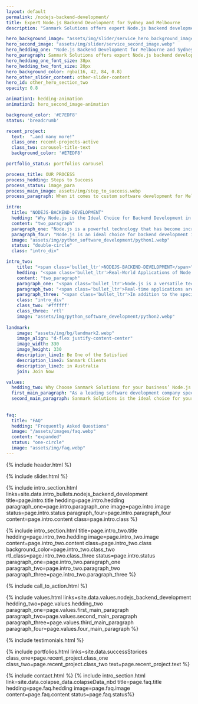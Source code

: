 ```yaml
---
layout: default
permalink: /nodejs-backend-development/
title: Expert Node.js Backend Development for Sydney and Melbourne
description: "Sanmark Solutions offers expert Node.js backend development for high-performing web apps. Improve user engagement and revenue with our services."

hero_background_image: "assets/img/slider/service_hero_background_image.webp.webp"
hero_second_image: "assets/img/slider/service_second_image.webp"
hero_hedding_one: "Node.js Backend Development for Melbourne and Sydney Businesses - High-Performing Web Applications"
hero_paragraph: Sanmark Solutions offers expert Node.js backend development for businesses in Melbourne and Sydney. Our experienced developers can help you create high-performing web applications that can improve user engagement and increase revenue for your business. With our cost-effective and flexible services, you can ensure that your business stays competitive in today's market.
hero_hedding_one_font_size: 38px
hero_hedding_two_font_size: 20px
hero_background_color: rgba(16, 42, 84, 0.8)
hero_other_slider_content: other-slider-content
hero_id: other_hero_section_two
opacity: 0.8

animation1: hedding-animation
animation2: hero_second_image-animation

background_color: '#E7EDF8'
status: 'breadcrumb' 

recent_project: 
  text:  "…and many more!"
  class_one: recent-projects-active
  class_two: carousel-title-text
  background_color: '#E7EDF8'

portfolio_status: portfolios carousel

process_title: OUR PROCESS
process_hedding: Steps to Success
process_status: image_para
process_main_image: assets/img/step_to_success.webp
process_paragraph: When it comes to custom software development for Melbourne & Sydney businesses, we follow a methodological process to take your software project from vision to reality. It involves open and honest communication, timely actions, frequent deliverables, and thorough reviews.

intro:
  title: "NODEJS-BACKEND-DEVELOPMENT"
  hedding: "Why Node.js is the Ideal Choice for Backend Development in Melbourne and Sydney?"
  content: "two_paragraph"
  paragraph_one: "Node.js is a powerful technology that has become increasingly popular for backend development, especially in Melbourne and Sydney. With its ability to create fast and efficient server-side applications using JavaScript, a language many developers already know, it's no wonder why businesses in these cities are turning to Node.js for their web application development needs. But the benefits of Node.js are not limited to the technical aspects. Several business benefits make it a perfect choice. Keep reading to learn more about why Node.js is the ideal choice for backend development in your business."
  paragraph_four: "Node.js is an ideal choice for backend development in Melbourne and Sydney. Its benefits extend beyond the technical aspects and can help businesses to achieve their goals by providing faster development, cost-effectiveness, and competitiveness. Node.js’ benefits make it a powerful tool for businesses in Melbourne and Sydney to use to improve their web applications and services, stay competitive and achieve their goals. Sanmark Solutions, a Node.js development company, is the perfect partner to help you with your Node.js backend development needs."
  image: "assets/img/python_software_development/python1.webp"
  status: "double-circle"
  class: "intro_div"

intro_two: 
    title: "<span class='bullet_ltr'>NODEJS-BACKEND-DEVELOPMENT</span>"
    hedding: "<span class='bullet_ltr'>Real-World Applications of Node.js Backend Development in Australian Industries</span>"
    content: "two_paragraph"
    paragraph_one: "<span class='bullet_ltr'>Node.js is a versatile technology used in various industries, from e-commerce to real-time applications. One of the most popular industries that use Node.js is e-commerce. Node.js can handle high-volume traffic and multiple requests, which is crucial for e-commerce websites that handle many customers and transactions. Node.js' ability to handle high concurrency and traffic makes it an ideal choice for e-commerce businesses operating in Melbourne and Sydney. Sanmark Solutions is a software development company that has helped many e-commerce businesses in these cities to develop their web applications and services using Node.js, which has helped them to achieve their business goals and improve their bottom line.</span>"
    paragraph_two: "<span class='bullet_ltr'>Real-time applications are another industry that has greatly benefited from Node.js. Applications such as chat, notifications, and streaming require real-time communication and Node.js' event-driven architecture makes it suitable for these types of applications. This can help real-time application businesses in Melbourne and Sydney to improve user engagement and experience, leading to increased revenue and market share. Sanmark Solutions has also worked with several real-time application businesses in these cities, providing them with expert Node.js development services that have helped them to achieve their business goals.</span>"
    paragraph_three: "<span class='bullet_ltr'>In addition to the specific benefits outlined above, businesses in Melbourne and Sydney can also benefit from working with Sanmark Solutions, a software development company specialising in Node.js backend development. Our team of experienced developers deeply understands the Node.js ecosystem and has worked on various projects using this technology. We pride ourselves on delivering high-quality and cost-effective Node.js development services to our clients and on our dedication to staying up-to-date with the latest advancements in Node.js and web development technologies, ensuring we can always provide our clients with cutting-edge solutions.</span>"
    class: "intro_div"
    class_two: '#ffffff'
    class_three: 'rtl'
    image: "assets/img/python_software_development/python2.webp"
  
landmark:
    image: "assets/img/bg/landmark2.webp"
    image_align: "d-flex justify-content-center"
    image_width: 330
    image_height: 330
    description_line1: Be One of the Satisfied
    description_line2: Sanmark Clients
    description_line3: in Australia
    join: Join Now

values:
  hedding_two: Why Choose Sanmark Solutions for your business’ Node.js Backend Development Needs?
  first_main_paragraph: "As a leading software development company specialising in Node.js backend development, we understand the importance of providing our clients with expert and specialised services that align with their business goals. With a team of experienced developers with a deep understanding of the Node.js ecosystem, we can handle any project, big or small. We believe in providing flexible and cost-effective solutions that meet the specific needs of our clients. And our team is dedicated to staying up-to-date with the latest advancements in Node.js and web development technologies, ensuring we can always provide our clients with cutting-edge solutions."
  second_main_paragraph: Sanmark Solutions is the ideal choice for your business’ Node.js backend development needs. With a team of experienced developers specialising in Node.js, we offer expert and specialised services tailored to meet your needs. Our customer-centric approach, flexible engagement models, and strong partnerships ensure that we deliver solutions that meet and exceed your expectations. With our continuous improvement approach, we stay up-to-date with the latest advancements in Node.js and web development technologies to provide cutting-edge solutions and ensure the success of your project.
  
  
faq:
  title: "FAQ"
  hedding: "Frequently Asked Questions"
  image: "/assets/images/faq.webp"
  content: "expanded"
  status: "one-circle"
  image: "assets/img/faq.webp"
---
```


{% include header.html %}

<style>
  
#bullet-title h1:before {
    top: 80px !important;
}
@media screen and (max-width: 364px) {
  #bullet-title h1:before {
    top: 100px !important;
}
}

</style>

{% include slider.html %}

<div style="margin-top:-50px; background-color:{{page.background_color}};" >
    <div style="height:50px"></div>
    </div>
{% include intro_section.html links=site.data.intro_bullets.nodejs_backend_development  title=page.intro.title hedding=page.intro.hedding 
      paragraph_one=page.intro.paragraph_one  image=page.intro.image status=page.intro.status paragraph_four=page.intro.paragraph_four  content=page.intro.content class=page.intro.class %}

{% include intro_section.html title=page.intro_two.title hedding=page.intro_two.hedding image=page.intro_two.image content=page.intro_two.content class=page.intro_two.class background_color=page.intro_two.class_two rtl_class=page.intro_two.class_three status=page.intro.status paragraph_one=page.intro_two.paragraph_one paragraph_two=page.intro_two.paragraph_two paragraph_three=page.intro_two.paragraph_three %}


{% include call_to_action.html %}

{% include values.html links=site.data.values.nodejs_backend_development hedding_two=page.values.hedding_two paragraph_one=page.values.first_main_paragraph paragraph_two=page.values.second_main_paragraph paragraph_three=page.values.third_main_paragraph paragraph_four=page.values.four_main_paragraph %}

{% include testimonials.html %}

{% include portfolios.html links=site.data.successStorices class_one=page.recent_project.class_one class_two=page.recent_project.class_two text=page.recent_project.text %}

{% include contact.html %}
{% include intro_section.html link=site.data.colapse_data.colapseData_nbd title=page.faq.title hedding=page.faq.hedding image=page.faq.image content=page.faq.content status=page.faq.status%}

<script>
  $(document).ready(function () {
      var owl1 = $('#carouselOne .owl-carousel'); // Target the first carousel
      owl1.owlCarousel();
      $('#carouselOne .customNextBtn').click(function () { // Target the next button of the first carousel
          owl1.trigger('next.owl.carousel');
      });
      $('#carouselOne .customPrevBtn').click(function () { // Target the previous button of the first carousel
          owl1.trigger('prev.owl.carousel', [300]);
      });
  });

  $(document).ready(function () {
      var owl2 = $('#carouselTwo .owl-carousel'); // Target the second carousel
      owl2.owlCarousel();
      $('#carouselTwo .customNextBtn').click(function () { // Target the next button of the second carousel
          owl2.trigger('next.owl.carousel');
      });
      $('#carouselTwo .customPrevBtn').click(function () { // Target the previous button of the second carousel
          owl2.trigger('prev.owl.carousel', [300]);
      });
  });

  $(document).ready(function() {
    $("#owl-demo").owlCarousel({
    autoPlay: 3000, //Set AutoPlay to 3 seconds
    items : 4,
    itemsDesktop : [1199,3],
    itemsDesktopSmall : [979,3]
  });
});
function setCardHeights() {
      // Reset card heights
      $('.value-card').height('auto');

      // Initialize variables
      let maxHeight = 0;

      // Find the maximum height among the cards
      $('.value-card').each(function () {
        const cardHeight = $(this).outerHeight();
        maxHeight = Math.max(maxHeight, cardHeight);
      });

      // Set the maximum height to all the cards
      $('.value-card').height(maxHeight);
    }

    // Call the function initially and on window resize
    $(window).on('load resize', function () {
      setCardHeights();
    });
</script>
